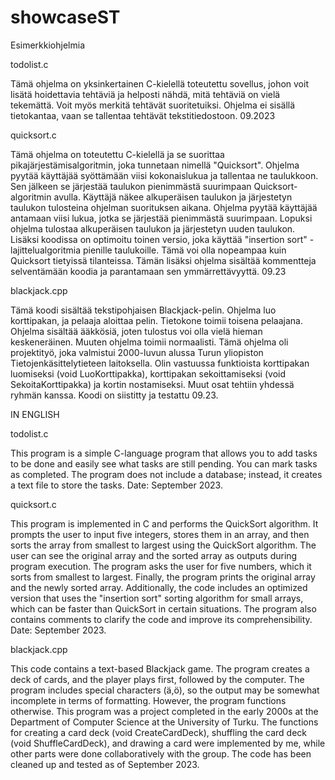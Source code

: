 # showcaseST
Esimerkkiohjelmia

todolist.c

Tämä ohjelma on yksinkertainen C-kielellä toteutettu sovellus, johon voit lisätä hoidettavia tehtäviä ja helposti nähdä, mitä tehtäviä on vielä tekemättä. Voit myös merkitä tehtävät suoritetuiksi. Ohjelma ei sisällä tietokantaa, vaan se tallentaa tehtävät tekstitiedostoon. 09.2023

quicksort.c

Tämä ohjelma on toteutettu C-kielellä ja se suorittaa pikajärjestämisalgoritmin, joka tunnetaan nimellä "Quicksort". Ohjelma pyytää käyttäjää syöttämään viisi kokonaislukua ja tallentaa ne taulukkoon. Sen jälkeen se järjestää taulukon pienimmästä suurimpaan Quicksort-algoritmin avulla. Käyttäjä näkee alkuperäisen taulukon ja järjestetyn taulukon tulosteina ohjelman suorituksen aikana. Ohjelma pyytää käyttäjää antamaan viisi lukua, jotka se järjestää pienimmästä suurimpaan. Lopuksi ohjelma tulostaa alkuperäisen taulukon ja järjestetyn uuden taulukon.
Lisäksi koodissa on optimoitu toinen versio, joka käyttää "insertion sort" -lajittelualgoritmia pienille taulukoille. Tämä voi olla nopeampaa kuin Quicksort tietyissä tilanteissa.
Tämän lisäksi ohjelma sisältää kommentteja selventämään koodia ja parantamaan sen ymmärrettävyyttä. 09.23

blackjack.cpp

Tämä koodi sisältää tekstipohjaisen Blackjack-pelin. Ohjelma luo korttipakan, ja pelaaja aloittaa pelin. Tietokone toimii toisena pelaajana. Ohjelma sisältää ääkkösiä, joten tulostus voi olla vielä hieman keskeneräinen. Muuten ohjelma toimii normaalisti. Tämä ohjelma oli projektityö, joka valmistui 2000-luvun alussa Turun yliopiston Tietojenkäsittelytieteen laitoksella. Olin vastuussa funktioista korttipakan luomiseksi (void LuoKorttipakka), korttipakan sekoittamiseksi (void SekoitaKorttipakka) ja kortin nostamiseksi. Muut osat tehtiin yhdessä ryhmän kanssa. Koodi on siistitty ja testattu 09.23.


IN ENGLISH

todolist.c

This program is a simple C-language program that allows you to add tasks to be done and easily see what tasks are still pending. You can mark tasks as completed. The program does not include a database; instead, it creates a text file to store the tasks. Date: September 2023.


quicksort.c

This program is implemented in C and performs the QuickSort algorithm. It prompts the user to input five integers, stores them in an array, and then sorts the array from smallest to largest using the QuickSort algorithm. The user can see the original array and the sorted array as outputs during program execution. The program asks the user for five numbers, which it sorts from smallest to largest. Finally, the program prints the original array and the newly sorted array.
Additionally, the code includes an optimized version that uses the "insertion sort" sorting algorithm for small arrays, which can be faster than QuickSort in certain situations.
The program also contains comments to clarify the code and improve its comprehensibility. Date: September 2023.


blackjack.cpp

This code contains a text-based Blackjack game. The program creates a deck of cards, and the player plays first, followed by the computer. The program includes special characters (ä,ö), so the output may be somewhat incomplete in terms of formatting. However, the program functions otherwise. This program was a project completed in the early 2000s at the Department of Computer Science at the University of Turku. The functions for creating a card deck (void CreateCardDeck), shuffling the card deck (void ShuffleCardDeck), and drawing a card were implemented by me, while other parts were done collaboratively with the group. The code has been cleaned up and tested as of September 2023.

